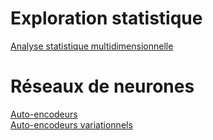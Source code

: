 # Exploration statistique
[Analyse statistique multidimensionnelle](tutoriels/python-analyse-statistique-multidimensionnelle.ipynb)


# Réseaux de neurones
[Auto-encodeurs](tutoriels/python-autoencodeurs.ipynb)     
[Auto-encodeurs variationnels](tutoriels/python-autoencodeurs-variationnel.ipynb)
